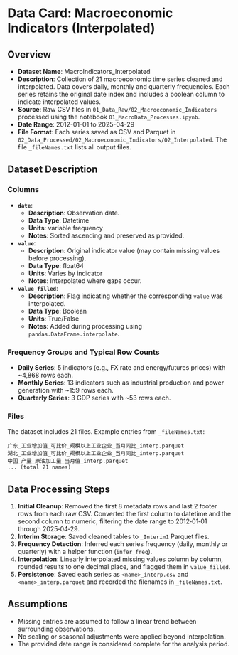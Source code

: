 # Data Card: Macroeconomic Indicators (Interpolated)

## Overview

- **Dataset Name**: MacroIndicators_Interpolated
- **Description**: Collection of 21 macroeconomic time series cleaned and interpolated. Data covers daily, monthly and quarterly frequencies. Each series retains the original date index and includes a boolean column to indicate interpolated values.
- **Source**: Raw CSV files in `01_Data_Raw/02_Macroeconomic_Indicators` processed using the notebook `01_MacroData_Processes.ipynb`.
- **Date Range**: 2012-01-01 to 2025-04-29
- **File Format**: Each series saved as CSV and Parquet in `02_Data_Processed/02_Macroeconomic_Indicators/02_Interpolated`. The file `_fileNames.txt` lists all output files.

## Dataset Description

### Columns

- **`date`**:
  - **Description**: Observation date.
  - **Data Type**: Datetime
  - **Units**: variable frequency
  - **Notes**: Sorted ascending and preserved as provided.
- **`value`**:
  - **Description**: Original indicator value (may contain missing values before processing).
  - **Data Type**: float64
  - **Units**: Varies by indicator
  - **Notes**: Interpolated where gaps occur.
- **`value_filled`**:
  - **Description**: Flag indicating whether the corresponding `value` was interpolated.
  - **Data Type**: Boolean
  - **Units**: True/False
  - **Notes**: Added during processing using `pandas.DataFrame.interpolate`.

### Frequency Groups and Typical Row Counts

- **Daily Series**: 5 indicators (e.g., FX rate and energy/futures prices) with ~4,868 rows each.
- **Monthly Series**: 13 indicators such as industrial production and power generation with ~159 rows each.
- **Quarterly Series**: 3 GDP series with ~53 rows each.

### Files

The dataset includes 21 files. Example entries from `_fileNames.txt`:
```
广东_工业增加值_可比价_规模以上工业企业_当月同比_interp.parquet
湖北_工业增加值_可比价_规模以上工业企业_当月同比_interp.parquet
中国_产量_原油加工量_当月值_interp.parquet
... (total 21 names)
```

## Data Processing Steps

1. **Initial Cleanup**: Removed the first 8 metadata rows and last 2 footer rows from each raw CSV. Converted the first column to datetime and the second column to numeric, filtering the date range to 2012‑01‑01 through 2025‑04‑29.
2. **Interim Storage**: Saved cleaned tables to `_Interim1` Parquet files.
3. **Frequency Detection**: Inferred each series frequency (daily, monthly or quarterly) with a helper function (`infer_freq`).
4. **Interpolation**: Linearly interpolated missing values column by column, rounded results to one decimal place, and flagged them in `value_filled`.
5. **Persistence**: Saved each series as `<name>_interp.csv` and `<name>_interp.parquet` and recorded the filenames in `_fileNames.txt`.

## Assumptions

- Missing entries are assumed to follow a linear trend between surrounding observations.
- No scaling or seasonal adjustments were applied beyond interpolation.
- The provided date range is considered complete for the analysis period.

